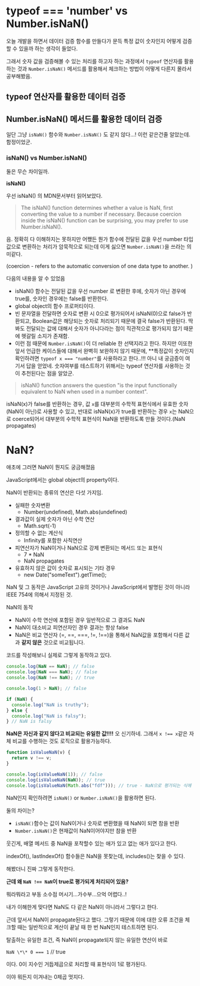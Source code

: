 # typeof === 'number' vs Number.isNaN()

오늘 개발을 하면서 데이터 검증 함수를 만들다가 문득 특정 값이 숫자인지 어떻게 검증할 수 있을까 하는 생각이 들었다.

그래서 숫자 값을 검증해볼 수 있는 처리를 하고자 하는 과정에서 `typeof` 연산자를 활용하는 것과 `Number.isNaN()` 메서드를 활용해서 체크하는 방법이 어떻게 다른지 몰라서 공부해봤음.

## typeof 연산자를 활용한 데이터 검증

## Number.isNaN() 메서드를 활용한 데이터 검증

일단 그냥 `isNaN()` 함수와 `Number.isNaN()` 도 같지 않다...! 이런 같은건줄 알았는데. 함정이었군.

### isNaN() vs Number.isNaN()

둘은 무슨 차이일까.

**isNaN()**

우선 isNaN() 의 MDN문서부터 읽어보았다.

> The isNaN() function determines whether a value is NaN, first converting the value to a number if necessary. Because coercion inside the isNaN() function can be surprising, you may prefer to use Number.isNaN().

음. 정확히 다 이해하지는 못하지만 어쨌든 뭔가 함수에 전달된 값을 우선 number 타입 값으로 변환하는 처리가 암묵적으로 되는데 이게 싫으면 `Number.isNaN()`을 쓰라는 의미같다.

(coercion - refers to the automatic conversion of one data type to another. )

다음의 내용을 알 수 있었음

- isNaN() 함수는 전달된 값을 우선 number 로 변환한 후에, 숫자가 아닌 경우에 true를, 숫자인 경우에는 false를 반환한다.
- global object의 함수 프로퍼티이다.
- 빈 문자열을 전달하면 숫자로 변환 시 0으로 평가되어서 isNaN(0)으로 false가 반환되고, Boolean값은 해당되는 숫자로 처리되기 때문에 결국 false가 반환된다. 딱봐도 전달되는 값에 대해서 숫자가 아니다라는 점이 직관적으로 평가되지 않기 때문에 헷갈릴 소지가 존재함.
- 이런 점 때문에 `Number.isNaN()`이 더 reliable 한 선택지라고 한다. 하지만 이또한 앞서 언급한 케이스들에 대해서 완벽히 보완하지 않기 때문에, \*\*특정값이 숫자인지 확인하려면 `typeof x === "number"`를 사용하라고 한다..!!! 아니 내 궁금증이 여기서 답을 얻었네. 숫자여부를 테스트하기 위해서는 typeof 연산자를 사용하는 것이 추천된다는 점을 알았군.

> isNaN() function answers the question "is the input functionally equivalent to NaN when used in a number context".

isNaN(x)가 false를 반환하는 경우, 값 `x`를 대부분의 수학적 표현식에서 유효한 숫자(NaN이 아닌)로 사용할 수 있고, 반대로 isNaN(x)가 true를 반환하는 경우 `x`는 NaN으로 coerce되어서 대부분의 수학적 표현식이 NaN을 반환하도록 만들 것이다.(NaN propagates)

# NaN?

애초에 그러면 NaN이 뭔지도 궁금해졌음

JavaScript에서는 global object의 property이다.

NaN이 반환되는 종류의 연산은 다섯 가지임.

- 실패한 숫자변환
  - Number(undefined), Math.abs(undefined)
- 결과값이 실제 숫자가 아닌 수학 연산
  - Math.sqrt(-1)
- 정의할 수 없는 계산식
  - Infinity를 포함한 사칙연산
- 피연산자가 NaN이거나 NaN으로 강제 변환되는 메서드 또는 표현식
  - 7 \* NaN
  - NaN propagates
- 유효하지 않은 값이 숫자로 표시되는 기타 경우
  - new Date("someText").getTime();

NaN 및 그 동작은 JavaScript 고유의 것이거나 JavaScript에서 발명된 것이 아니라 IEEE 754에 의해서 지정된 것.

NaN의 동작

- NaN이 수학 연산에 포함된 경우 일반적으로 그 결과도 NaN
- NaN이 대소비교 피연산자인 경우 결과는 항상 false
- NaN은 비교 연산자 (=, ==, ===, !=, !==)을 통해서 NaN값을 포함해서 다른 값과 **같지 않은** 것으로 비교됩니다.

코드를 작성해보니 실제로 그렇게 동작하고 있다.

```javascript
console.log(NaN == NaN); // false
console.log(NaN === NaN); // false
console.log(NaN !== NaN); // true

console.log(1 > NaN); // false

if (NaN) {
  console.log("NaN is truthy");
} else {
  console.log("NaN is falsy");
} // NaN is falsy
```

**NaN은 자신과 같지 않다고 비교되는 유일한 값!!!!**
오 신기하네. 그래서 `x !== x`같은 자체 비교를 수행하는 것도 로직으로 활용가능하다.

```javascript
function isValueNaN(v) {
  return v !== v;
}

console.log(isValueNaN(1)); // false
console.log(isValueNaN(NaN)); // true
console.log(isValueNaN(Math.abs("fdf"))); // true - NaN으로 평가되는 식에 대해서도 당연히 NaN으로 처리되겟지.히히 배웠다.
```

NaN인지 확인하려면 `isNaN()` or `Number.isNaN()`을 활용하면 된다.

둘의 차이는?

- `isNaN()`함수는 값이 NaN이거나 숫자로 변환했을 때 NaN이 되면 참을 반환
- `Number.isNaN()`은 현재값이 NaN이어야지만 참을 반환

웃긴게, 배열 메서드 중 NaN을 포착할수 있는 애가 있고 없는 애가 있다고 한다.

indexOf(), lastIndexOf() 함수들은 NaN을 못찾는데, includes()는 찾을 수 있다.

해봤더니 진짜 그렇게 동작한다.

**근데 왜 `NaN !== NaN`이 true로 평가되게 처리되어 있음?**

뭐라뭐라고 부동 소수점 머시기...가수부...으억 어렵다..!

내가 이해한게 맞다면 NaN도 다 같은 NaN이 아니라서 그렇다고 한다.

근데 앞서서 NaN이 propagate된다고 했다. 그렇기 때문에 이에 대한 오류 조건을 체크할 때는 일반적으로 계산이 끝날 때 한 번 NaN인지 테스트하면 된다.

탈출하는 유일한 조건, 즉 NaN이 propagate되지 않는 유일한 연산이 바로

`NaN \*\* 0 === 1` // true

이다. 0이 지수인 거듭제곱으로 처리할 때 표현식이 1로 평가된다.

이야 뭐든지 이겨내는 0제곱 멋지다.
